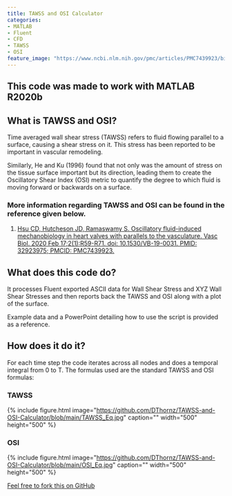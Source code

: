 ```yaml
---
title: TAWSS and OSI Calculator
categories:
- MATLAB
- Fluent
- CFD
- TAWSS
- OSI
feature_image: "https://www.ncbi.nlm.nih.gov/pmc/articles/PMC7439923/bin/VB-19-0031fig5.jpg"
---
```


## This code was made to work with MATLAB R2020b 

## What is TAWSS and OSI?

Time averaged wall shear stress (TAWSS) refers to fluid flowing parallel to a surface, causing a shear stress on it. This stress has been reported to be important in vascular remodeling.

Similarly, He and Ku (1996) found that not only was the amount of stress on the tissue surface important but its direction, leading them to create the Oscillatory Shear Index (OSI) metric to quantify the degree to which fluid is moving forward or backwards on a surface.

### More information regarding TAWSS and OSI can be found in the reference given below.

1. [Hsu CD, Hutcheson JD, Ramaswamy S. Oscillatory fluid-induced mechanobiology in heart valves with parallels to the vasculature. Vasc Biol. 2020 Feb 17;2(1):R59-R71. doi: 10.1530/VB-19-0031. PMID: 32923975; PMCID: PMC7439923.](https://pubmed.ncbi.nlm.nih.gov/32923975/)

## What does this code do?

It processes Fluent exported ASCII data for Wall Shear Stress and XYZ Wall Shear Stresses and then reports back the TAWSS and OSI along with a plot of the surface.

Example data and a PowerPoint detailing how to use the script is provided as a reference.

## How does it do it?

For each time step the code  iterates across all nodes and does a temporal integral from 0 to T. The formulas used are the standard TAWSS and OSI formulas:

### TAWSS
{% include figure.html image="https://github.com/DThornz/TAWSS-and-OSI-Calculator/blob/main/TAWSS_Eq.jpg" caption="" width="500" height="500" %}

### OSI
{% include figure.html image="https://github.com/DThornz/TAWSS-and-OSI-Calculator/blob/main/OSI_Eq.jpg" caption="" width="500" height="500" %}


[Feel free to fork this on GitHub](https://github.com/DThornz/TAWSS-and-OSI-Calculator/fork)